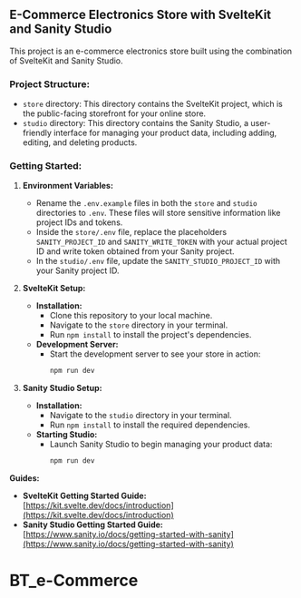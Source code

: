 ## E-Commerce Electronics Store with SvelteKit and Sanity Studio

This project is an e-commerce electronics store built using the combination of SvelteKit and Sanity Studio.

### Project Structure:

- `store` directory: This directory contains the SvelteKit project, which is the public-facing storefront for your online store.
- `studio` directory: This directory contains the Sanity Studio, a user-friendly interface for managing your product data, including adding, editing, and deleting products.

### Getting Started:

1. **Environment Variables:**
   - Rename the `.env.example` files in both the `store` and `studio` directories to `.env`. These files will store sensitive information like project IDs and tokens.
   - Inside the `store/.env` file, replace the placeholders `SANITY_PROJECT_ID` and `SANITY_WRITE_TOKEN` with your actual project ID and write token obtained from your Sanity project.
   - In the `studio/.env` file, update the `SANITY_STUDIO_PROJECT_ID` with your Sanity project ID.

2. **SvelteKit Setup:**
   - **Installation:**
     - Clone this repository to your local machine.
     - Navigate to the `store` directory in your terminal.
     - Run `npm install` to install the project's dependencies.
   - **Development Server:**
     - Start the development server to see your store in action:
       ```bash
       npm run dev
       ```

3. **Sanity Studio Setup:**
   - **Installation:**
     - Navigate to the `studio` directory in your terminal.
     - Run `npm install` to install the required dependencies.
   - **Starting Studio:**
     - Launch Sanity Studio to begin managing your product data:
       ```bash
       npm run dev
       ```

**Guides:**

- **SvelteKit Getting Started Guide:** [https://kit.svelte.dev/docs/introduction](https://kit.svelte.dev/docs/introduction)
- **Sanity Studio Getting Started Guide:** [https://www.sanity.io/docs/getting-started-with-sanity](https://www.sanity.io/docs/getting-started-with-sanity)
# BT_e-Commerce

